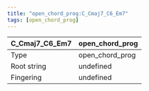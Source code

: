 ```yaml
---
title: "open_chord_prog:C_Cmaj7_C6_Em7"
tags: [open_chord_prog]
---
```


|C_Cmaj7_C6_Em7|open_chord_prog|
|---|---|
|Type|open_chord_prog|
|Root string|undefined|
|Fingering|undefined|

